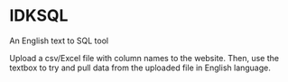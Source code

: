 # IDKSQL
An English text to SQL tool

Upload a csv/Excel file with column names to the website. Then, use the textbox to try and pull data from the uploaded file in English language. 
